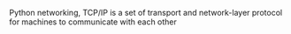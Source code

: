 Python networking, TCP/IP is a set of transport and network-layer protocol for machines to communicate with each other 
